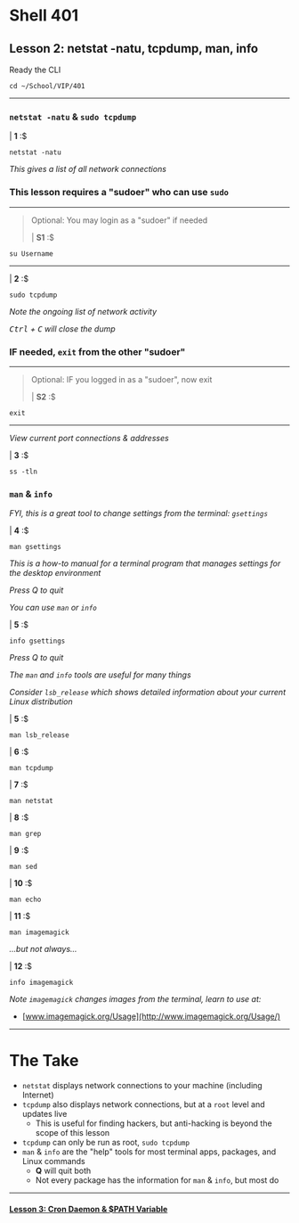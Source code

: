 # Shell 401
## Lesson 2: netstat -natu, tcpdump, man, info

Ready the CLI

`cd ~/School/VIP/401`

___

### `netstat -natu` & `sudo tcpdump`

| **1** :$

```console
netstat -natu
```

*This gives a list of all network connections*

### This lesson requires a "sudoer" who can use `sudo`
>
___
> Optional: You may login as a "sudoer" if needed
>
> | **S1** :$

```console
su Username
```
___

| **2** :$

```console
sudo tcpdump
```

*Note the ongoing list of network activity*

*<kbd>Ctrl</kbd> + <kbd>C</kbd> will close the dump*

### IF needed, `exit` from the other "sudoer"
>
___
> Optional: IF you logged in as a "sudoer", now exit
>
> | **S2** :$

```console
exit
```
___

*View current port connections & addresses*

| **3** :$

```console
ss -tln
```

### `man` & `info`

*FYI, this is a great tool to change settings from the terminal: `gsettings`*

| **4** :$

```console
man gsettings
```

*This is a how-to manual for a terminal program that manages settings for the desktop environment*

*Press Q to quit*

*You can use `man` or `info`*

| **5** :$

```console
info gsettings
```

*Press Q to quit*

*The `man` and `info` tools are useful for many things*

*Consider `lsb_release` which shows detailed information about your current Linux distribution*

| **5** :$

```console
man lsb_release
```

| **6** :$

```console
man tcpdump
```

| **7** :$

```console
man netstat
```

| **8** :$

```console
man grep
```

| **9** :$

```console
man sed
```

| **10** :$

```console
man echo
```

| **11** :$

```console
man imagemagick
```

*...but not always...*

| **12** :$

```console
info imagemagick
```

*Note `imagemagick` changes images from the terminal, learn to use at:*
- [www.imagemagick.org/Usage](http://www.imagemagick.org/Usage/)

___

# The Take

- `netstat` displays network connections to your machine (including Internet)
- `tcpdump` also displays network connections, but at a `root` level and updates live
  - This is useful for finding hackers, but anti-hacking is beyond the scope of this lesson
- `tcpdump` can only be run as root, `sudo tcpdump`
- `man` & `info` are the "help" tools for most terminal apps, packages, and Linux commands
  - **Q** will quit both
  - Not every package has the information for `man` & `info`, but most do

___

#### [Lesson 3: Cron Daemon & $PATH Variable](https://github.com/inkVerb/vip/blob/master/401/Lesson-03.md)
